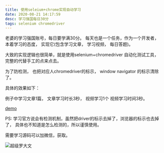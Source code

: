 ```yaml
---
title: 使用seleium+chrome实现自动学习
date: 2020-08-21 14:17:59
desc: 学习强国每日30分
tags: selenium chromedriver
---
```


老婆的学习强国账号，每日要学满30分。 每天也是一个任务，作为一个开发者，本着学习的态度， 实现它(包含学习文章， 学习视频， 每日答题)。

<!-- more -->

大致的实现逻辑也很简单，就是使用selenium+chromedriver 自动化测试工具，完整的代替手工的点来点去。

为了防检测， 也把对应人chromedriver的标示， window navigator 的标示清除了。

具体的效果如下：

例子中学习文章1篇， 文章学习时长3秒， 视频学习1个 视频学习时间3秒。

[demo](/videos/xuexi1.mp4)


PS: 学习官方说会有检测机制，虽然把driver的标示去掉了，浏览器的标示也去掉了， 具体也不知道是怎么检测的，所以谨慎使用。

需要学习源码可以加微信，获取。

![超级罗大文](/images/weixin.png)
